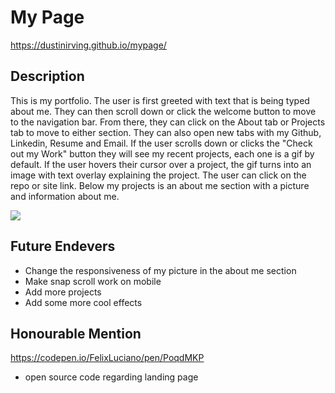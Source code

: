 # My Page

https://dustinirving.github.io/mypage/

## Description
This is my portfolio. The user is first greeted with text that is being typed about me. They can then scroll down or click the welcome button to move to the navigation bar. From there, they can click on the About tab or Projects tab to move to either section. They can also open new tabs with my Github, Linkedin, Resume and Email. If the user scrolls down or clicks the "Check out my Work" button they will see my recent projects, each one is a gif by default. If the user hovers their cursor over a project, the gif turns into an image with text overlay explaining the project. The user can click on the repo or site link. Below my projects is an about me section with a picture and information about me.


![](gifs/mypage.gif)

## Future Endevers
- Change the responsiveness of my picture in the about me section
- Make snap scroll work on mobile
- Add more projects
- Add some more cool effects

## Honourable Mention

https://codepen.io/FelixLuciano/pen/PoqdMKP

- open source code regarding landing page


